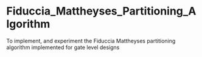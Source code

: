 # Fiduccia_Mattheyses_Partitioning_Algorithm
To implement, and experiment the Fiduccia Mattheyses partitioning algorithm implemented for gate level designs
